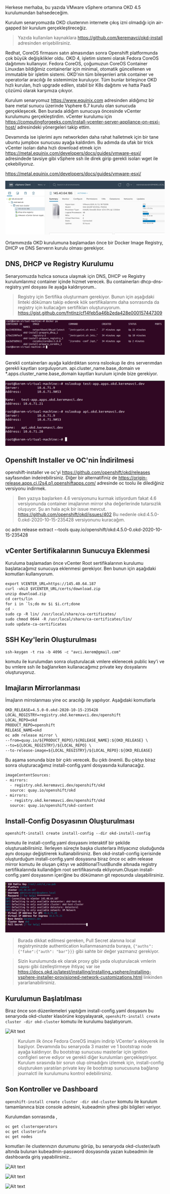 Herkese merhaba, bu yazıda VMware vSphere ortamına OKD 4.5 kurulumundan bahsedeceğim.

Kurulum senaryomuzda OKD clusterının internete çıkış izni olmadığı için air-gapped bir kurulum gerçekleştireceğiz.

> Yazıda kullanılan kaynaklara https://github.com/keremavci/okd-install adresinden erişebilirsiniz.

Redhat, CoreOS firmasını satın almasından sonra Openshift platformunda çok büyük değişiklikler oldu. OKD 4, işletim sistemi olarak Fedora CoreOS dağıtımını kullanıyor. Fedora CoreOS, çoğumuzun CoreOS Container Linuxdan bildiğimiz containerlar için minimal, otomatik güncellenen ve immutable bir işletim sistemi. OKD'nin tüm bileşenleri artık container ve operatorlar aracılığı ile sistemimize kuruluyor. Tüm bunlar birleşince OKD hızlı kurulan, hızlı upgrade edilen, stabil bir K8s dağıtımı ve hatta PaaS çözümü olarak karşımıza çıkıyor.

Kurulum senaryomuz https://www.equinix.com adresinden aldığımız bir bare metal sunucu üzerinde Vsphere 6.7 kurulu olan sunucuda gerçekleşecek. Ben burada aldığım sunucuya öncesinde vCenter kurulumunu gerçekleştirdim. vCenter kurulumu için https://computingforgeeks.com/install-vcenter-server-appliance-on-esxi-host/ adresindeki yönergeleri takip ettim.


Devamında ise işlerimi aynı networkden daha rahat halletmek için bir tane ubuntu  jumpbox sunucusu ayağa kaldırdım. Bu adımda da ufak bir trick vCenter isoları daha hızlı download etmek için https://metal.equinix.com/developers/docs/guides/vmware-esxi/ adresindede tavsiye gibi vSphere ssh ile direk girip gerekli isoları wget ile çekebiliyoruz.

https://metal.equinix.com/developers/docs/guides/vmware-esxi/

![Alt text](docs/images/vcenter.jpg?raw=true "vCenter")



Ortamımızda OKD kurulumuna başlamadan önce bir Docker Image Registry, DHCP ve DNS Serverın kurulu olması gerekiyor. 


## DNS, DHCP ve Registry Kurulumu

Senaryomuzda hızlıca sonuca ulaşmak için DNS, DHCP ve Registry kurulumlarımız container içinde hizmet verecek. Bu containerları dhcp-dns-registry.yml dosyası ile ayağa kaldırıyorum..

>Registry için Sertifika oluşturmam gerekiyor. Bunun için aşağıdaki linteki dökümanı takip ederek kök sertifikalarımı daha sonrasında da registry için kullacağım sertifikları oluşturuyorum. 
https://gist.github.com/fntlnz/cf14feb5a46b2eda428e000157447309


![Alt text](docs/images/ubuntu-docker-ps.jpg?raw=true "Ubuntu docker ps")

Gerekli containerları ayağa kaldırdıktan sonra nslookup ile dns serverımdan gerekli kayıtları sorguluyorum. api.cluster_name.base_domain ve *.apps.cluster_name.base_domain kayıtları kurulum içinde bize gerekiyor.

![Alt text](docs/images/dns.jpg?raw=true "nslookup")


## Openshift Installer ve OC'nin İndirilmesi

openshift-installer ve oc'yi  https://github.com/openshift/okd/releases sayfasından indeirebilirsiniz. Diğer bir alternatifiniz de https://origin-release.apps.ci.l2s4.p1.openshiftapps.com/ adresinde oc toolu ile dilediğiniz versiyonu indirmek.

>Ben yazıya başlarken 4.6 versiyonunu kurmak istiyordum fakat 4.6 versiyonunda container imajlarının mirror sha değerlerinde tutarsızlık oluşuyor. Şu an hala açık bir issue mevcut. https://github.com/openshift/okd/issues/402 Bu nedenle okd:4.5.0-0.okd-2020-10-15-235428 versiyonunu kuracağım.


oc adm release extract --tools quay.io/openshift/okd:4.5.0-0.okd-2020-10-15-235428


## vCenter Sertifikalarının Sunucuya Eklenmesi
Kuruluma başlamadan önce vCenter Root sertifikalarının kurulumu başlatacağımız sunucuya eklenmesi gerekiyor. Ben bunun için aşağıdaki komutları kullanıyorum.

```
export VCENTER_URL=https://145.40.64.187
curl -vkLO $VCENTER_URL/certs/download.zip
unzip download.zip
cd certs/lin
for i in `ls;do mv $i $i.crt;done
cd -
sudo cp -R lin/ /usr/local/share/ca-certificates/
sudo chmod 0644 -R /usr/local/share/ca-certificates/lin/
sudo update-ca-certificates
```

## SSH Key'lerin Oluşturulması

```
ssh-keygen -t rsa -b 4096 -c "avci.kerem@gmail.com"
```
komutu ile kurulumdan sonra oluşturulacak vmlere eklenecek public key'i ve bu vmlere ssh ile bağlanırken kullanacağımız private key dosyalarını oluşturuyoruz.


## Imajların Mirrorlanması
İmajların mirrolanması yine oc aracılığı ile yapılıyor. Aşağıdaki komutlarla
```
OKD_RELEASE=4.5.0-0.okd-2020-10-15-235428
LOCAL_REGISTRY=registry.okd.keremavci.dev/openshift
LOCAL_REPO=okd
PRODUCT_REPO=openshift
RELEASE_NAME=okd
oc adm release mirror \ 
--from=quay.io/${PRODUCT_REPO}/${RELEASE_NAME}:${OKD_RELEASE} \ 
--to=${LOCAL_REGISTRY}/${LOCAL_REPO} \
--to-release-image=${LOCAL_REGISTRY}/${LOCAL_REPO}:${OKD_RELEASE}
```


Bu aşama sonunda bize bir çıktı verecek. Bu çıktı önemli. Bu çıktıyı biraz sonra oluşturacağımız install-config.yaml dosyasında kullanacağız.

```
imageContentSources:
- mirrors:
  - registry.okd.keremavci.dev/openshift/okd
  source: quay.io/openshift/okd
- mirrors:
  - registry.okd.keremavci.dev/openshift/okd
  source: quay.io/openshift/okd-content

```


## Install-Config Dosyasının Oluşturulması

```
openshift-install create install-config --dir okd-install-config
```
komutu ile install-config.yaml dosyasını interaktif bir şekilde oluşturuabilirsiniz. İlerleyen süreçte başka clusterlara ihtiyacınız oluduğunda aynı dosyayı değiştirerek kullanabilirsiniz.
Ben okd-install-config içerisinde oluşturduğum install-config.yaml dosyasına biraz önce oc adm release mirror komutu ile oluşan çıktıyı ve additionalTrustBundle altınada registry sertifikalarında kullandığım root sertifikasınıda ekliyorum.Oluşan install-config.yaml dosyasının içeriğine bu dökümanın git reposunda ulaşabilirsiniz.


![Alt text](docs/images/okd-install-config.jpg?raw=true "create-config")

>Burada dikkat edilmesi gereken, Pull Secret alanına local registryninzde authentication kullanmasanızda buraya, 
`{"auths":{"fake":{"auth": "bar"}}}` gibi sahte bir değer yazmanız gerekiyor.

>Sizin kurulumunda ek olarak proxy gibi yada oluşturulacak vmlerin sayısı gibi özelleştirmeye ihtiyaç var ise https://docs.okd.io/latest/installing/installing_vsphere/installing-vsphere-installer-provisioned-network-customizations.html linkinden yararlanabilirsiniz.



## Kurulumun Başlatılması

Biraz önce son düzenlemeleri yaptığım install-config.yaml dosyasını bu senaryoda okd-cluster klasörüne kopyalayarak,
```openshift-install create cluster -dir okd-cluster```
komutu ile kurulumu başlatıyorum.


![Alt text](docs/images/okd-install-command.jpg?raw=true "create-cluster")


>Kurulum ilk önce Fedora CoreOS imajını indirip VCenter'a ekleyerek ile başlıyor. Devamında bu senaryoda 3 master ve 1 bootstrap node ayağa kaldırıyor. Bu bootstrap sunucusu masterlar için ignition configleri serve ediyor ve gerekli diğer kurulumları gerçekleştiriyor.
Kurulum sırasında bir sorun olup olmadığını izlemek için, install-config oluşturuken yaratılan private key ile bootstrap sunucusuna bağlanıp journalctl ile kurulumunu kontrol edebilirsiniz.

## Son Kontroller ve Dashboard
```openshift-install create cluster -dir okd-cluster``` komutu ile
kurulum tamamlanınca bize console adresini, kubeadmin şifresi gibi bilgileri veriyor.

Kurulumdan sonrasında ,
```
oc get clusteroperators
oc get clusterinfo
oc get nodes
```
komutları ile clusterınızın durumunu görüp, bu senaryoda okd-cluster/auth altında bulunan kubeadmin-password dosyasında yazan kubeadmin ile dashboarda giriş yapabilirsiniz..

![Alt text](docs/images/oc-cluster-info.jpg?raw=true "oc-cluster-info")

![Alt text](docs/images/okd-dashboard.jpg?raw=true "okd-dashboard")

![Alt text](docs/images/vcenter-kurulum-sonrasi.jpg?raw=true "vCenter Kurulum Sonrası")


